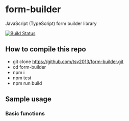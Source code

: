 # form-builder
JavaScript (TypeScript) form builder library

[![Build Status](https://travis-ci.org/tsv2013/form-builder.svg?branch=master)](https://travis-ci.org/tsv2013/form-builder)



## How to compile this repo
 - git clone https://github.com/tsv2013/form-builder.git
 - cd form-builder
 - npm i
 - npm test
 - npm run build


## Sample usage

### Basic functions
